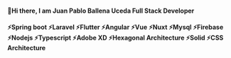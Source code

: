 #### 👋Hi there, I am Juan Pablo Ballena Uceda Full Stack Developer
#### ⚡Spring boot ⚡Laravel ⚡Flutter ⚡Angular ⚡Vue ⚡Nuxt ⚡Mysql ⚡Firebase ⚡Nodejs ⚡Typescript ⚡Adobe XD ⚡Hexagonal Architecture ⚡Solid ⚡CSS Architecture

<!--
**JuanBallena/JuanBallena** is a ✨ _special_ ✨ repository because its `README.md` (this file) appears on your GitHub profile.

Here are some ideas to get you started:

- 🔭 I’m currently working on ...
- 🌱 I’m currently learning ...
- 👯 I’m looking to collaborate on ...
- 🤔 I’m looking for help with ...
- 💬 Ask me about ...
- 📫 How to reach me: ...
- 😄 Pronouns: ...
- ⚡ Fun fact: ...
-->

